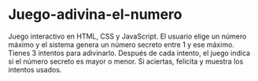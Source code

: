 # Juego-adivina-el-numero
Juego interactivo en HTML, CSS y JavaScript. El usuario elige un número máximo y el sistema genera un número secreto entre 1 y ese máximo. Tienes 3 intentos para adivinarlo. Después de cada intento, el juego indica si el número secreto es mayor o menor. Si aciertas, felicita y muestra los intentos usados.  

